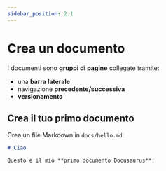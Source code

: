 ```yaml
---
sidebar_position: 2.1
---
```


# Crea un documento

I documenti sono **gruppi di pagine** collegate tramite:

- una **barra laterale**
- navigazione **precedente/successiva**
- **versionamento**

## Crea il tuo primo documento

Crea un file Markdown in `docs/hello.md`:

```md title="docs/hello.md"
# Ciao

Questo è il mio **primo documento Docusaurus**!
```